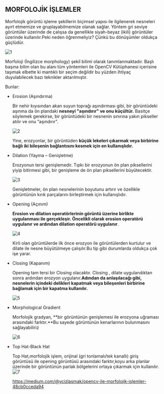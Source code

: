 ## MORFOLOJİK İŞLEMLER
Morfolojik görüntü işleme şekillerin biçimsel yapısı ile ilgilenerek nesneleri ayırt etmemize ve gruplayabilmemize olanak sağlar. Yöntem gri seviye görüntüler üzerinde de çalışsa da genellikle siyah-beyaz (ikili) görüntüler üzerinde kullanılır.Peki neden öğrenmeliyiz? 
Çünkü bu dönüşümler oldukça güçlüdür.

![1](https://user-images.githubusercontent.com/97342455/200417857-a8c633f4-71f3-41d1-87ba-a955587abc15.png)

Morfoloji (İngilizce morphology) şekil bilimi olarak tanımlanmaktadır. 
Başlı başına bilim olan bu alanı tüm yöntemleri ile OpenCV Kütüphanesi içerisine taşımak elbette ki mantıklı bir seçim değildir bu yüzden ihtiyaç duyulabilecek bazı teknikler aktarılmıştır.

Bunlar:

- Erosion (Aşındırma)
    
    Bir nehir kıyısından akan suyun toprağı aşındırması gibi, bir görüntüdeki aşınma da ön plandaki **nesneyi "aşındırır" ve onu küçültür.** Basitçe söylemek gerekirse, bir görüntüdeki bir nesnenin sınırına yakın pikseller atılır ve onu “aşındırır”.
    
    ![2](https://user-images.githubusercontent.com/97342455/200418215-f510fb2d-c35a-42b5-94ec-d924f31e2806.png)
    
    Yine, erozyonlar, bir görüntüden **küçük lekeleri çıkarmak veya birbirine bağlı iki bileşenin bağlantısını kesmek için en kullanışlıdır.**
    
- Dilation (Yayma – Genişletme)
    
    Erozyonun tersi genişlemedir. Tıpkı bir erozyonun ön plan piksellerini yiyip bitirmesi gibi, bir genişleme de ön plan piksellerini büyütecektir.
    
    ![3](https://user-images.githubusercontent.com/97342455/200418345-bbf9cc2b-86b2-4490-a3ed-0ac7a4e3adbf.png)
    
    Genişletmeler, ön plan nesnelerinin boyutunu artırır ve özellikle görüntünün kırık parçalarını birleştirmek için kullanışlıdır.
    
- Opening (Açınım)
    
    **Erosion ve dilation operatörlerinin görüntü üzerine birlikte uygulanması ile gerçekleşir. Öncelikli olarak erosion operatörü uygulanır ve ardından dilation operatörü uygulanır**.
    
    ![4](https://user-images.githubusercontent.com/97342455/200418475-6541e873-6a9a-4fb2-81e4-6d7de4df52c1.png)


    Kirli olan görüntülerde ilk önce erozyon ile görüntülerden kurtulur ve dilate ile nesne büyütülmeye çalışılır.Bu tip gibi durumlarda oldukça çok işe yarar.
    
- Closing (Kapanım)
    
    Opening tam tersi bir Closing olacaktır. Closing , dilate uygulandıktan sonra ardından erozyon uygulanır.**Adından da anlaşılacağı gibi, nesnelerin içindeki delikleri kapatmak veya bileşenleri birbirine bağlamak için bir kapatma kullanılır.**
    
    ![5](https://user-images.githubusercontent.com/97342455/200418577-525faf19-3b98-415b-b193-28b1f88175fe.png)

    
- Morphological Gradient
    
    Morfolojik gradyan, **bir görüntünün genişlemesi ile erozyona uğraması arasındaki farktır.**Bu sayede görüntünün kenarlarının bulunmasını sağlayabiliriz
    
    ![6](https://user-images.githubusercontent.com/97342455/200418834-a61558c4-49e8-4f39-9cb5-722d3f20b97d.png)

    
- Top Hat-Black Hat
  
  Top Hat,morfolojik işlem, orijinal (gri tonlamalı/tek kanallı) giriş görüntüsü ile opening görüntüsü arasındaki farktır,koyu arka planlar üzerinde bir görüntünün parlak bölgelerini ortaya çıkarmak için kullanılır.
   ![7](https://user-images.githubusercontent.com/97342455/200419250-611ee7b1-cd1f-4c89-b851-2359076a16d7.png)
   
   
   
  https://medium.com/@ycizlasmak/opencv-ile-morfolojik-i̇şlemler-48cb0cceda94
